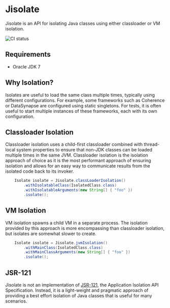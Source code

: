 # Jisolate

Jisolate is an API for isolating Java classes using either classloader or VM isolation. 

![CI status](https://travis-ci.org/chrisgleissner/jisolate.svg?branch=master)

## Requirements
- Oracle JDK 7

## Why Isolation?

Isolates are useful to load the same class multiple times, typically using different configurations.
For example, some frameworks such as Coherence or DataSynapse are configured using static 
singletons. For tests, it is often useful to start multiple instances of these frameworks, 
each with its own configuration.  


## Classloader Isolation

Classloader isolation uses a child-first classloader combined with thread-local system properties
to ensure that non-JDK classes can be loaded multiple times in the same JVM. Classloader isolation
is the isolation approach of choice as it is the most performant approach of ensuring isolation
and allows for an easy way to communicate results from the isolated code back to its invoker.

```java
    Isolate isolate = Jisolate.classLoaderIsolation()
        .withIsolatableClass(IsolatedClass.class)
        .withIsolatableArguments(new String[] { "foo" })
        .isolate();
```

## VM Isolation

VM isolation spawns a child VM in a separate process. The isolation provided by this approach
is more encompassing than classloader isolation, but isolates are somewhat slower to create.

```java
    Isolate isolate = Jisolate.jvmIsolation()
        .withMainClass(IsolatedClass.class)
        .withMainClassArguments(new String[] { "foo" })
        .isolate();
```

## JSR-121

Jisolate is not an implementation of <a href="http://www.jcp.org/en/jsr/detail?id=121">JSR-121</a>, the Application
Isolation API Specification. Instead, it is a light-weight and pragmatic approach of providing
a best effort isolation of Java classes that is useful for many scenarios.

